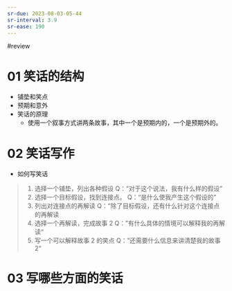 ```yaml
---
sr-due: 2023-08-03-05-44
sr-interval: 3.9
sr-ease: 190
---
```


#review 

# 01 笑话的结构
- 铺垫和笑点
- 预期和意外
- 笑话的原理
	- 使用一个叙事方式讲两条故事，其中一个是预期内的，一个是预期外的。

# 02 笑话写作
- 如何写笑话
>1. 选择一个铺垫，列出各种假设
>    Q：“对于这个说法，我有什么样的假设”
>2. 选择一个目标假设，找到连接点。
>	Q：“是什么使我产生这个假设的”
>3. 列出对连接点的再解读
>	Q：“除了目标假设，还有什么针对这个连接点的再解读
>4. 选择一个再解读，完成故事 2
>	Q：”有什么具体的情境可以解释我的再解读“
>5. 写一个可以解释故事 2 的笑点
>	Q：”还需要什么信息来讲清楚我的故事 2“
# 03 写哪些方面的笑话
